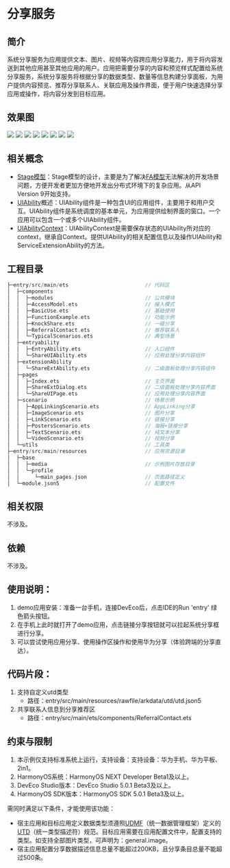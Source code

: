 # 分享服务
## 简介
系统分享服务为应用提供文本、图片、视频等内容跨应用分享能力，用于将内容发送到其他应用甚至其他应用的用户。应用把需要分享的内容和预览样式配置给系统分享服务，系统分享服务将根据分享的数据类型、数量等信息构建分享面板，为用户提供内容预览、推荐分享联系人、关联应用及操作界面，便于用户快速选择分享应用或操作，将内容分发到目标应用。

## 效果图
![](./screenshots/device/share_tab1.jpg)
![](./screenshots/device/share_tab2.jpg)
![](./screenshots/device/share_tab3.jpg)
![](./screenshots/device/share_tab4.jpg)
![](./screenshots/device/share_tab5.jpg)
![](./screenshots/device/share_demo1.jpg)
![](./screenshots/device/share_demo2.jpg)
![](./screenshots/device/share_demo3.jpg)

## 相关概念
- [Stage模型](https://developer.huawei.com/consumer/cn/doc/harmonyos-guides-V13/stage-model-development-overview-V13)：Stage模型的设计，主要是为了解决[FA模型](https://developer.huawei.com/consumer/cn/doc/harmonyos-guides-V13/fa-model-development-overview-V13)无法解决的开发场景问题，方便开发者更加方便地开发出分布式环境下的复杂应用。从API Version 9开始支持。
- [UIAbility](https://developer.huawei.com/consumer/cn/doc/harmonyos-guides-V13/uiability-overview-V13)概述：UIAbility组件是一种包含UI的应用组件，主要用于和用户交互。UIAbility组件是系统调度的基本单元，为应用提供绘制界面的窗口。一个应用可以包含一个或多个UIAbility组件。
- [UIAbilityContext](https://developer.huawei.com/consumer/cn/doc/harmonyos-references-V13/js-apis-inner-application-uiabilitycontext-V13)：UIAbilityContext是需要保存状态的UIAbility所对应的context，继承自Context。提供UIAbility的相关配置信息以及操作UIAbility和ServiceExtensionAbility的方法。

## 工程目录

```c
├─entry/src/main/ets                         // 代码区
│  ├─components
│  │  ├─modules                              // 公共模块
│  │  ├─AccessModel.ets                      // 接入模式
│  │  ├─BasicUse.ets                         // 基础使用
│  │  ├─FunctionExample.ets                  // 功能示例
│  │  ├─KnockShare.ets                       // 一碰分享
│  │  ├─ReferralContact.ets                  // 推荐联系人
│  │  └─TypicalScenarios.ets                 // 典型场景
│  ├─entryability
│  │  ├─EntryAbility.ets                     // 入口组件
│  │  └─ShareUIAbility.ets                   // 应用处理分享内容组件
│  ├─extensionAbility
│  │  └─ShareExtAbility.ets                  // 二级面板处理分享内容组件
│  ├─pages
│  │  ├─Index.ets                            // 主页界面
│  │  ├─ShareExtDialog.ets                   // 二级面板处理分享内容界面
│  │  └─ShareUIPage.ets                      // 应用处理分享内容界面
│  ├─scenario                                // 场景示例
│  │  ├─AppLinkingScenario.ets               // AppLinking分享
│  │  ├─ImageScenario.ets                    // 图片分享
│  │  ├─LinkScenario.ets                     // 链接分享
│  │  ├─PostersScenario.ets                  // 海报+链接分享
│  │  ├─TextScenario.ets                     // 纯文本分享
│  │  └─VideoScenario.ets                    // 视频分享
│  └─utils                                   // 工具类
├─entry/src/main/resources                   // 应用资源目录
│  ├─base
│  │  ├─media                                // 示例图片存放目录
│  │  └─profile                              
│  │     └─main_pages.json                   // 页面路径定义
│  └─module.json5                            // 配置文件
```

## 相关权限
不涉及。

## 依赖
不涉及。

## 使用说明：
1. demo应用安装：准备一台手机，连接DevEco后，点击IDE的Run 'entry' 绿色箭头按钮。
2. 在手机上此时就打开了demo应用，点击链接分享按钮就可以拉起系统分享框进行分享。
3. 可以尝试使用应用分享、使用操作区操作和使用华为分享（体验跨端的分享直达）。

## 代码片段：
1. 支持自定义utd类型
   + 路径：entry/src/main/resources/rawfile/arkdata/utd/utd.json5
2. 共享联系人信息到分享推荐区
   + 路径：entry/src/main/ets/components/ReferralContact.ets

## 约束与限制
1. 本示例仅支持标准系统上运行，支持设备：支持设备：华为手机、华为平板、2in1。
2. HarmonyOS系统：HarmonyOS NEXT Developer Beta1及以上。
3. DevEco Studio版本：DevEco Studio 5.0.1 Beta3及以上。
4. HarmonyOS SDK版本：HarmonyOS SDK 5.0.1 Beta3及以上。

需同时满足以下条件，才能使用该功能：
- 宿主应用和目标应用定义数据类型须遵照[UDMF](https://developer.huawei.com/consumer/cn/doc/harmonyos-references-V13/js-apis-data-unifieddatachannel-V13)（统一数据管理框架）定义的[UTD](https://developer.huawei.com/consumer/cn/doc/harmonyos-references-V13/js-apis-data-uniformtypedescriptor-V13)（统一类型描述符）规范。目标应用需要在应用配置文件中，配置支持的类型。如支持全部图片类型，可声明为：general.image。
- 宿主应用配置分享数据描述信息总量不能超过200KB，且分享条目总量不能超过500条。